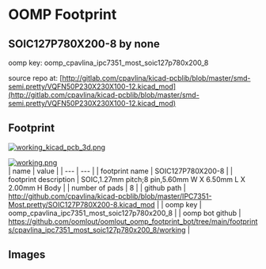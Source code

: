 # OOMP Footprint  
## SOIC127P780X200-8  by none  
  
oomp key: oomp_cpavlina_ipc7351_most_soic127p780x200_8  
  
source repo at: [http://gitlab.com/cpavlina/kicad-pcblib/blob/master/smd-semi.pretty/VQFN50P230X230X100-12.kicad_mod](http://gitlab.com/cpavlina/kicad-pcblib/blob/master/smd-semi.pretty/VQFN50P230X230X100-12.kicad_mod)  
## Footprint  
  
[![working_kicad_pcb_3d.png](working_kicad_pcb_3d_600.png)](working_kicad_pcb_3d.png)  
  
[![working.png](working_600.png)](working.png)  
| name | value | 
| --- | --- | 
| footprint name | SOIC127P780X200-8 | 
| footprint description | SOIC,1.27mm pitch;8 pin,5.60mm W X 6.50mm L X 2.00mm H Body | 
| number of pads | 8 | 
| github path | http://github.com/cpavlina/kicad-pcblib/blob/master/IPC7351-Most.pretty/SOIC127P780X200-8.kicad_mod | 
| oomp key | oomp_cpavlina_ipc7351_most_soic127p780x200_8 | 
| oomp bot github | https://github.com/oomlout/oomlout_oomp_footprint_bot/tree/main/footprints/cpavlina_ipc7351_most_soic127p780x200_8/working | 
## Images  
